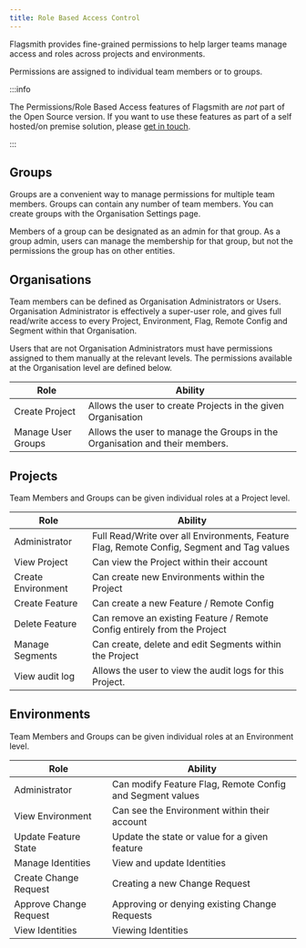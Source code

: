 ```yaml
---
title: Role Based Access Control
---
```


Flagsmith provides fine-grained permissions to help larger teams manage access and roles across projects and
environments.

Permissions are assigned to individual team members or to groups.

:::info

The Permissions/Role Based Access features of Flagsmith are _not_ part of the Open Source version. If you want to use
these features as part of a self hosted/on premise solution, please [get in touch](https://flagsmith.com/contact-us/).

:::

## Groups

Groups are a convenient way to manage permissions for multiple team members. Groups can contain any number of team
members. You can create groups with the Organisation Settings page.

Members of a group can be designated as an admin for that group. As a group admin, users can manage the membership for
that group, but not the permissions the group has on other entities.

## Organisations

Team members can be defined as Organisation Administrators or Users. Organisation Administrator is effectively a
super-user role, and gives full read/write access to every Project, Environment, Flag, Remote Config and Segment within
that Organisation.

Users that are not Organisation Administrators must have permissions assigned to them manually at the relevant levels.
The permissions available at the Organisation level are defined below.

| **Role**           | **Ability**                                                                 |
| ------------------ | --------------------------------------------------------------------------- |
| Create Project     | Allows the user to create Projects in the given Organisation                |
| Manage User Groups | Allows the user to manage the Groups in the Organisation and their members. |

## Projects

Team Members and Groups can be given individual roles at a Project level.

| **Role**           | **Ability**                                                                                |
| ------------------ | ------------------------------------------------------------------------------------------ |
| Administrator      | Full Read/Write over all Environments, Feature Flag, Remote Config, Segment and Tag values |
| View Project       | Can view the Project within their account                                                  |
| Create Environment | Can create new Environments within the Project                                             |
| Create Feature     | Can create a new Feature / Remote Config                                                   |
| Delete Feature     | Can remove an existing Feature / Remote Config entirely from the Project                   |
| Manage Segments    | Can create, delete and edit Segments within the Project                                    |
| View audit log     | Allows the user to view the audit logs for this Project.                                   |

## Environments

Team Members and Groups can be given individual roles at an Environment level.

| **Role**               | **Ability**                                               |
| ---------------------- | --------------------------------------------------------- |
| Administrator          | Can modify Feature Flag, Remote Config and Segment values |
| View Environment       | Can see the Environment within their account              |
| Update Feature State   | Update the state or value for a given feature             |
| Manage Identities      | View and update Identities                                |
| Create Change Request  | Creating a new Change Request                             |
| Approve Change Request | Approving or denying existing Change Requests             |
| View Identities        | Viewing Identities                                        |
